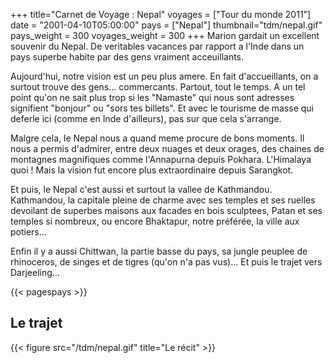 +++
title="Carnet de Voyage : Nepal"
voyages = ["Tour du monde 2011"]
date = "2001-04-10T05:00:00"
pays = ["Nepal"]
thumbnail="tdm/nepal.gif"
pays_weight = 300
voyages_weight = 300
+++
Marion gardait un excellent souvenir du Nepal. De veritables vacances par rapport a l'Inde dans un pays superbe habite par des gens vraiment acceuillants.

Aujourd'hui, notre vision est un peu plus amere. En fait d'accueillants, on a surtout trouve des gens... commercants. Partout, tout le temps. A un tel point qu'on ne sait plus trop si les "Namaste" qui nous sont adresses signifient "bonjour" ou "sors tes billets". Et avec le tourisme de masse qui deferle ici (comme en Inde d'ailleurs), pas sur que cela s'arrange.

Malgre cela, le Nepal nous a quand meme procure de bons moments. Il nous a permis d'admirer, entre deux nuages et deux orages, des chaines de montagnes magnifiques comme l'Annapurna depuis Pokhara. L'Himalaya quoi ! Mais la vision fut encore plus extraordinaire depuis Sarangkot.

Et puis, le Nepal c'est aussi et surtout la vallee de Kathmandou. Kathmandou, la capitale pleine de charme avec ses temples et ses ruelles devoilant de superbes maisons aux facades en bois sculptees, Patan et ses temples si nombreux, ou encore Bhaktapur, notre préférée, la ville aux potiers...

Enfin il y a aussi Chittwan, la partie basse du pays, sa jungle peuplee de rhinoceros, de singes et de tigres (qu'on n'a pas vus)... Et puis le trajet vers Darjeeling...

{{< pagespays >}}
## Le trajet
{{< figure src="/tdm/nepal.gif" title="Le récit" >}}
